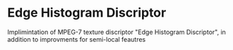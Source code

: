 # Edge Histogram Discriptor
 Implimintation of MPEG-7 texture discriptor "Edge Histogram Discriptor", in addition to improvments for semi-local feautres

